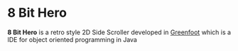 # 8 Bit Hero

**8 Bit Hero** is a retro style 2D Side Scroller developed in [Greenfoot](http://www.greenfoot.org/door) which is a IDE for object
oriented programming in Java 
